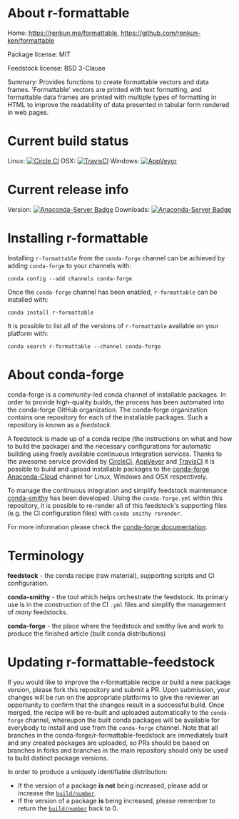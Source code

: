 About r-formattable
===================

Home: https://renkun.me/formattable, https://github.com/renkun-ken/formattable

Package license: MIT

Feedstock license: BSD 3-Clause

Summary: Provides functions to create formattable vectors and data frames. 'Formattable' vectors are printed with text formatting, and formattable data frames are printed with multiple types of formatting in HTML to improve the readability of data presented in tabular form rendered in web pages.



Current build status
====================

Linux: [![Circle CI](https://circleci.com/gh/conda-forge/r-formattable-feedstock.svg?style=shield)](https://circleci.com/gh/conda-forge/r-formattable-feedstock)
OSX: [![TravisCI](https://travis-ci.org/conda-forge/r-formattable-feedstock.svg?branch=master)](https://travis-ci.org/conda-forge/r-formattable-feedstock)
Windows: [![AppVeyor](https://ci.appveyor.com/api/projects/status/github/conda-forge/r-formattable-feedstock?svg=True)](https://ci.appveyor.com/project/conda-forge/r-formattable-feedstock/branch/master)

Current release info
====================
Version: [![Anaconda-Server Badge](https://anaconda.org/conda-forge/r-formattable/badges/version.svg)](https://anaconda.org/conda-forge/r-formattable)
Downloads: [![Anaconda-Server Badge](https://anaconda.org/conda-forge/r-formattable/badges/downloads.svg)](https://anaconda.org/conda-forge/r-formattable)

Installing r-formattable
========================

Installing `r-formattable` from the `conda-forge` channel can be achieved by adding `conda-forge` to your channels with:

```
conda config --add channels conda-forge
```

Once the `conda-forge` channel has been enabled, `r-formattable` can be installed with:

```
conda install r-formattable
```

It is possible to list all of the versions of `r-formattable` available on your platform with:

```
conda search r-formattable --channel conda-forge
```


About conda-forge
=================

conda-forge is a community-led conda channel of installable packages.
In order to provide high-quality builds, the process has been automated into the
conda-forge GitHub organization. The conda-forge organization contains one repository
for each of the installable packages. Such a repository is known as a *feedstock*.

A feedstock is made up of a conda recipe (the instructions on what and how to build
the package) and the necessary configurations for automatic building using freely
available continuous integration services. Thanks to the awesome service provided by
[CircleCI](https://circleci.com/), [AppVeyor](http://www.appveyor.com/)
and [TravisCI](https://travis-ci.org/) it is possible to build and upload installable
packages to the [conda-forge](https://anaconda.org/conda-forge)
[Anaconda-Cloud](http://docs.anaconda.org/) channel for Linux, Windows and OSX respectively.

To manage the continuous integration and simplify feedstock maintenance
[conda-smithy](http://github.com/conda-forge/conda-smithy) has been developed.
Using the ``conda-forge.yml`` within this repository, it is possible to re-render all of
this feedstock's supporting files (e.g. the CI configuration files) with ``conda smithy rerender``.

For more information please check the [conda-forge documentation](https://conda-forge.org/docs/).

Terminology
===========

**feedstock** - the conda recipe (raw material), supporting scripts and CI configuration.

**conda-smithy** - the tool which helps orchestrate the feedstock.
                   Its primary use is in the construction of the CI ``.yml`` files
                   and simplify the management of *many* feedstocks.

**conda-forge** - the place where the feedstock and smithy live and work to
                  produce the finished article (built conda distributions)


Updating r-formattable-feedstock
================================

If you would like to improve the r-formattable recipe or build a new
package version, please fork this repository and submit a PR. Upon submission,
your changes will be run on the appropriate platforms to give the reviewer an
opportunity to confirm that the changes result in a successful build. Once
merged, the recipe will be re-built and uploaded automatically to the
`conda-forge` channel, whereupon the built conda packages will be available for
everybody to install and use from the `conda-forge` channel.
Note that all branches in the conda-forge/r-formattable-feedstock are
immediately built and any created packages are uploaded, so PRs should be based
on branches in forks and branches in the main repository should only be used to
build distinct package versions.

In order to produce a uniquely identifiable distribution:
 * If the version of a package **is not** being increased, please add or increase
   the [``build/number``](http://conda.pydata.org/docs/building/meta-yaml.html#build-number-and-string).
 * If the version of a package **is** being increased, please remember to return
   the [``build/number``](http://conda.pydata.org/docs/building/meta-yaml.html#build-number-and-string)
   back to 0.